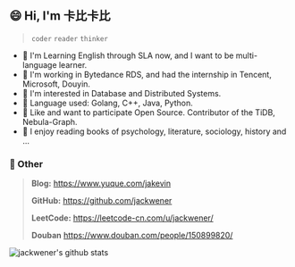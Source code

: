 ## 😄 Hi, I'm 卡比卡比

> `coder` `reader` `thinker` 

- :musical_score: I'm Learning English through SLA now, and I want to be multi-language learner.
- :crown: I'm working in Bytedance RDS, and had the internship in Tencent, Microsoft, Douyin.
- :beer: I'm interested in Database and Distributed Systems.
- :fish_cake: Language used: Golang, C++, Java, Python.
- :rice_cracker: Like and want to participate Open Source. Contributor of the TiDB, Nebula-Graph.
- :shaved_ice: I enjoy reading books of psychology, literature, sociology, history and ...

### 💬 Other

> **Blog:** https://www.yuque.com/jakevin
>
> **GitHub:** https://github.com/jackwener
>
> **LeetCode:** https://leetcode-cn.com/u/jackwener/
>
> **Douban** https://www.douban.com/people/150899820/

![jackwener's github stats](https://github-readme-stats.vercel.app/api?username=jackwener)
